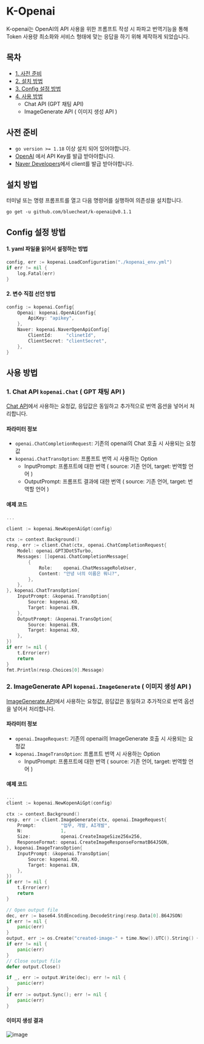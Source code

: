 # K-Openai

K-openai는 OpenAI의 API 사용을 위한 프롬프트 작성 시 파파고 번역기능을 통해 Token 사용량 최소화와 서비스 형태에 맞는 응답을 하기 위해 제작하게 되었습니다.

## 목차
- [1. 사전 준비](#사전-준비)
- [2. 설치 방법](#설치-방법)
- [3. Config 설정 방법](#Config-설정-방법)
- [4. 사용 방법](#사용-방법)
  - Chat API (GPT 채팅 API)
  - ImageGenerate API ( 이미지 생성 API )

## 사전 준비
- `go version >= 1.18` 이상 설치 되어 있어야합니다.
- [OpenAI](https://platform.openai.com/) 에서 API Key를 발급 받아야합니다.
- [Naver Developers](https://developers.naver.com/main/)에서 client를 발급 받아야합니다.


## 설치 방법
터미널 또는 명령 프롬프트를 열고 다음 명령어를 실행하여 의존성을 설치합니다.
```
go get -u github.com/bluecheat/k-openai@v0.1.1
```

## Config 설정 방법

#### 1. yaml 파일을 읽어서 설정하는 방법
```go
config, err := kopenai.LoadConfiguration("./kopenai_env.yml")
if err != nil {
    log.Fatal(err)
}
```

#### 2. 변수 직접 선언 방법
```go
config := kopenai.Config{
    Openai: kopenai.OpenAiConfig{
        ApiKey: "apikey",
    },
    Naver: kopenai.NaverOpenApiConfig{
        ClientId:     "clinetId",
        ClientSecret: "clientSecret",
    },
}
```

## 사용 방법

### 1. Chat API `kopenai.Chat` ( GPT 채팅 API )
[Chat API](https://platform.openai.com/docs/api-reference/chat)에서 사용하는 요청값, 응답값은 동일하고 추가적으로 번역 옵션을 넣어서 처리합니다.

#### 파라미터 정보
  - `openai.ChatCompletionRequest`: 기존의 openai의 Chat 호출 시 사용되는 요청값
  - `kopenai.ChatTransOption`: 프롬프트 번역 시 사용하는 Option
    - InputPrompt: 프롬프트에 대한 번역 ( source: 기존 언어, target: 번역할 언어 )
    - OutputPrompt: 프롬프트 결과에 대한 번역 ( source: 기존 언어, target: 번역할 언어 )

####  예제 코드
```go
...

client := kopenai.NewKopenAiGpt(config)

ctx := context.Background()
resp, err := client.Chat(ctx, openai.ChatCompletionRequest{
    Model: openai.GPT3Dot5Turbo,
    Messages: []openai.ChatCompletionMessage{
        {
            Role:    openai.ChatMessageRoleUser,
            Content: "안녕 너의 이름은 뭐니?",
        },
    },
}, kopenai.ChatTransOption{
    InputPrompt: &kopenai.TransOption{
        Source: kopenai.KO,
        Target: kopenai.EN,
    },
    OutputPrompt: &kopenai.TransOption{
        Source: kopenai.EN,
        Target: kopenai.KO,
    },
})
if err != nil {
    t.Error(err)
    return
}
fmt.Println(resp.Choices[0].Message)
```

### 2. ImageGenerate API `kopenai.ImageGenerate` ( 이미지 생성 API )
[ImageGenerate API](https://platform.openai.com/docs/api-reference/images/create)에서 사용하는 요청값, 응답값은 동일하고 추가적으로 번역 옵션을 넣어서 처리합니다.
#### 파라미터 정보
- `openai.ImageRequest`: 기존의 openai의 ImageGenerate 호출 시 사용되는 요청값
- `kopenai.ImageTransOption`: 프롬프트 번역 시 사용하는 Option
    - InputPrompt: 프롬프트에 대한 번역 ( source: 기존 언어, target: 번역할 언어 )

####  예제 코드

```go
...
client := kopenai.NewKopenAiGpt(config)

ctx := context.Background()
resp, err := client.ImageGenerate(ctx, openai.ImageRequest{
    Prompt:         "업무, 개발, AI개발",
    N:              1,
    Size:           openai.CreateImageSize256x256,
    ResponseFormat: openai.CreateImageResponseFormatB64JSON,
}, kopenai.ImageTransOption{
    InputPrompt: &kopenai.TransOption{
        Source: kopenai.KO,
        Target: kopenai.EN,
    },
})
if err != nil {
    t.Error(err)
    return
}

// Open output file
dec, err := base64.StdEncoding.DecodeString(resp.Data[0].B64JSON)
if err != nil {
    panic(err)
}
output, err := os.Create("created-image-" + time.Now().UTC().String() + ".png")
if err != nil {
    panic(err)
}
// Close output file
defer output.Close()

if _, err := output.Write(dec); err != nil {
    panic(err)
}
if err := output.Sync(); err != nil {
    panic(err)
}
```

#### 이미지 생성 결과
![image](https://github.com/bluecheat/k-openai/assets/55500108/36b1593b-37d3-4694-830a-5304e0a742c0)
